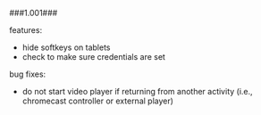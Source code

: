###1.001###

features:
  * hide softkeys on tablets
  * check to make sure credentials are set

bug fixes:
  * do not start video player if returning from another activity (i.e., chromecast controller or external player)
